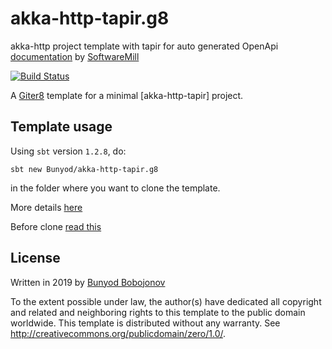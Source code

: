 akka-http-tapir.g8
=================
akka-http project template with tapir for auto generated OpenApi [documentation](https://github.com/softwaremill/tapir) by [SoftwareMill](https://github.com/softwaremill)

[![Build Status](https://travis-ci.org/Bunyod/akka-http-tapir.g8.svg?branch=master)](https://travis-ci.org/Bunyod/scala-seed-bb.g8/)

A [Giter8][g8] template for a minimal [akka-http-tapir] project.

Template usage
--------------
Using `sbt` version `1.2.8`, do:
```
sbt new Bunyod/akka-http-tapir.g8
```
in the folder where you want to clone the template.

More details [here](src/main/g8/README.md)

Before clone [read this](src/main/g8/README.md#known-issues)


License
----------------
Written in 2019 by [Bunyod Bobojonov]

To the extent possible under law, the author(s) have dedicated all copyright and related
and neighboring rights to this template to the public domain worldwide.
This template is distributed without any warranty. See <http://creativecommons.org/publicdomain/zero/1.0/>.

[g8]: http://www.foundweekends.org/giter8/
[Bunyod Bobojonov]: https://github.com/Bunyod
